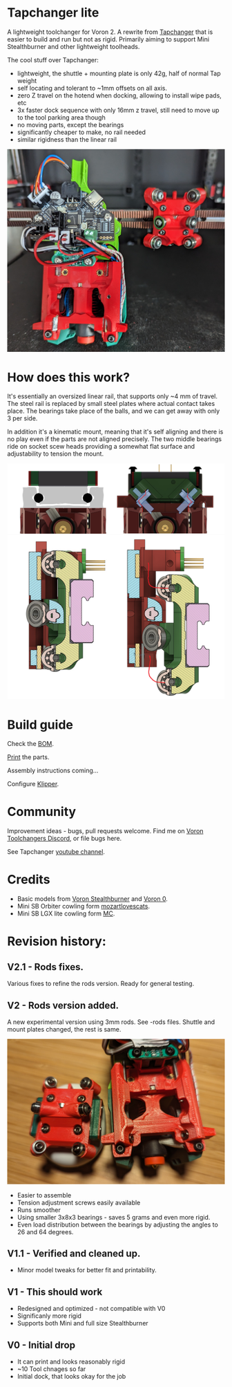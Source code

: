 # Tapchanger lite

A lightweight toolchanger for Voron 2. A rewrite from [Tapchanger](https://github.com/viesturz/tapchanger) that is easier to build and run but not as rigid. Primarily aiming to support Mini Stealthburner and other lightweight toolheads.

The cool stuff over Tapchanger:

- lightweight, the shuttle + mounting plate is only 42g, half of normal Tap weight
- self locating and tolerant to ~1mm offsets on all axis.
- zero Z travel on the hotend when docking, allowing to install wipe pads, etc
- 3x faster dock sequence with only 16mm z travel, still need to move up to the tool parking area though
- no moving parts, except the bearings
- significantly cheaper to make, no rail needed
- similar rigidness than the linear rail

![Preview](/Images/hotend-shuttle.jpg)

# How does this work?

It's essentially an oversized linear rail, that supports only ~4 mm of travel.
The steel rail is replaced by small steel plates where actual contact takes place.
The bearings take place of the balls, and we can get away with only 3 per side.

In addition it's a kinematic mount, meaning that it's self aligning and there is no play even if the parts are not aligned precisely.
The two middle bearings ride on socket scew heads providing a somewhat flat surface and adjustability to tension the mount.

![Preview](/Images/explain1.png)
![Preview](/Images/explain2.png)

# Build guide

Check the [BOM](./Bom.md).

[Print](./Print%20Guide.md) the parts.

Assembly instructions coming...

Configure [Klipper](./klipper/README.md).

# Community

Improvement ideas - bugs, pull requests welcome. Find me on [Voron Toolchangers Discord](https://discord.gg/xmDWrYGwVJ), or file bugs here.

See Tapchanger [youtube channel](https://www.youtube.com/playlist?list=PLqU7kX5nUJDRDw5z0NLwJ22OkV6fbjnSW).

# Credits

- Basic models from [Voron Stealthburner](https://github.com/VoronDesign/Voron-Stealthburner) and [Voron 0](https://github.com/VoronDesign/Voron-0).
- Mini SB Orbiter cowling form [mozartlovescats](https://www.printables.com/model/366337-voron-02-orbiter-20-trianglelab-chc-mini-stealthbu).
- Mini SB LGX lite cowling form [MC](https://www.printables.com/model/395933-voron-02-mini-stealthburner-remix-for-lgx-light-ex/files).

# Revision history:


## V2.1 - Rods fixes.

Various fixes to refine the rods version. Ready for general testing.

## V2 - Rods version added.

A new experimental version using 3mm rods. See -rods files. Shuttle and mount plates changed, the rest is same.

![Preview](/Images/rods-photo.jpg)

- Easier to assemble
- Tension adjustment screws easily available
- Runs smoother
- Using smaller 3x8x3 bearings - saves 5 grams and even more rigid.
- Even load distribution between the bearings by adjusting the angles to 26 and 64 degrees.

## V1.1 - Verified and cleaned up.

- Minor model tweaks for better fit and printability.


## V1 - This should work

- Redesigned and optimized - not compatible with V0
- Significanly more rigid
- Supports both Mini and full size Stealthburner

## V0 - Initial drop
 
 - It can print and looks reasonably rigid
 - ~10 Tool chnages so far
 - Initial dock, that looks okay for the job
